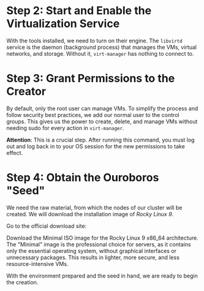 # Step 2: Start and Enable the Virtualization Service

With the tools installed, we need to turn on their engine. The `libvirtd` service is the daemon (background process) that manages the VMs, virtual networks, and storage. Without it, `virt-manager` has nothing to connect to.

# Step 3: Grant Permissions to the Creator

By default, only the root user can manage VMs. To simplify the process and follow security best practices, we add our normal user to the control groups. This gives us the power to create, delete, and manage VMs without needing sudo for every action in `virt-manager`.

**Attention**: This is a crucial step. After running this command, you must log out and log back in to your OS session for the new permissions to take effect.

# Step 4: Obtain the Ouroboros "Seed"

We need the raw material, from which the nodes of our cluster will be created. We will download the installation image of *Rocky Linux 9*.

Go to the official download site: 

Download the Minimal ISO image for the Rocky Linux 9 x86_64 architecture. The "Minimal" image is the professional choice for servers, as it contains only the essential operating system, without graphical interfaces or unnecessary packages. This results in lighter, more secure, and less resource-intensive VMs.

With the environment prepared and the seed in hand, we are ready to begin the creation.
